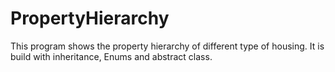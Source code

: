 # PropertyHierarchy
This program shows the property hierarchy of different type of housing. It is build with inheritance, Enums and abstract class.
